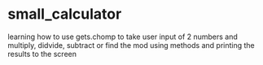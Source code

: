 # small_calculator

learning how to use gets.chomp to take user input of 2 numbers and multiply, didvide, subtract or find the mod using methods and printing the results to the screen
